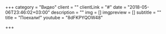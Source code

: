 +++
category = "Видео"
client = ""
clientLink = "#"
date = "2018-05-06T23:46:02+03:00"
description = ""
img = []
imgpreview = []
subtitle = ""
title = "Поехали!"
youtube = "8dFKPYQOW48"

+++
